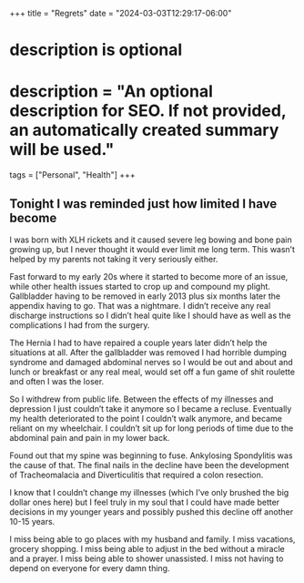 +++
title = "Regrets"
date = "2024-03-03T12:29:17-06:00"

#
# description is optional
#
# description = "An optional description for SEO. If not provided, an automatically created summary will be used."

tags = ["Personal", "Health"]
+++

## Tonight I was reminded just how limited I have become

I was born with XLH rickets and it caused severe leg bowing and bone pain growing up, but I never thought it would ever limit me long term. This wasn’t helped by my parents not taking it very seriously either.

Fast forward to my early 20s where it started to become more of an issue, while other health issues started to crop up and compound my plight. Gallbladder having to be removed in  early 2013 plus six months later the appendix having to go. That was a nightmare. I didn’t receive any real discharge instructions so I didn’t heal quite like I should have as well as the complications I had from the surgery.

The Hernia I had to have repaired a couple years later didn’t help the situations at all. After the gallbladder was removed I had horrible dumping syndrome and damaged abdominal nerves so I would be out and about and lunch or breakfast or any real meal, would set off a fun game of shit roulette and often I was the loser.

So I withdrew from public life. Between the effects of my illnesses and depression I just couldn’t take it anymore so I became a recluse. Eventually my health deteriorated to the point I couldn’t walk anymore, and became reliant on my wheelchair. I couldn’t sit up for long periods of time due to the abdominal pain and pain in my lower back.

Found out that my spine was beginning to fuse. Ankylosing Spondylitis was the cause of that. The final nails in the decline have been the development of Tracheomalacia and Diverticulitis that required a colon resection.

I know that I couldn’t change my illnesses (which I’ve only brushed the big dollar ones here) but I feel truly in my soul that I could have made better decisions in my younger years and possibly pushed this decline off another 10-15 years.

I miss being able to go places with my husband and family. I miss vacations, grocery shopping. I miss being able to adjust in the bed without a miracle and a prayer. I miss being able to shower unassisted. I miss not having to depend on everyone for every damn thing.
